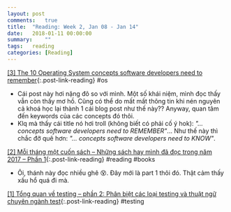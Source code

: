 ```yaml
---
layout: post
comments:	true
title:  "Reading: Week 2, Jan 08 - Jan 14"
date:   2018-01-11 00:00:00
summary:    ""
tags:   reading
categories:	[Reading]
---
```


[[3] The 10 Operating System concepts software developers need to remember](https://jameskle.com/writes/operating-systems){:.post-link-reading} <content-meta>#os</content-meta>
- Cái post này hơi nặng đô so với mình. Một số khái niệm, mình đọc thấy vẫn còn thấy mơ hồ. Cũng có thể do mất mất thông tin khi nén nguyên cả khoá học lại thành 1 cái blog post như thế này?? Anyway, quan tâm đến keywords của các concepts đó thôi.
- Klq mà thấy cái title nó hơi troll (không biết có phải cố ý hok): *"... concepts software developers need to REMEMBER"*... Như thế này thì chắc đỡ quê hơn: *"... concepts software developers need to KNOW"*.

[[2] Mỗi tháng một cuốn sách – Những sách hay mình đã đọc trong năm 2017 – Phần 1](https://wordpress.com/read/feeds/46755908/posts/1729644911){:.post-link-reading} <content-meta>#reading #books</content-meta>
- Ôi, thánh này đọc nhiều ghê 😵. Đây mới là part 1 thôi đó. Thật cảm thấy xấu hổ quá đi mà.

[[1] Tổng quan về testing – phần 2: Phân biệt các loại testing và thuật ngữ chuyên ngành test](https://toidicodedao.com/2018/01/09/tong-quan-ve-testing-phan-2-phan-biet-cac-loai-testing-va-thuat-ngu-chuyen-nganh-test){:.post-link-reading} <content-meta>#testing</content-meta>



